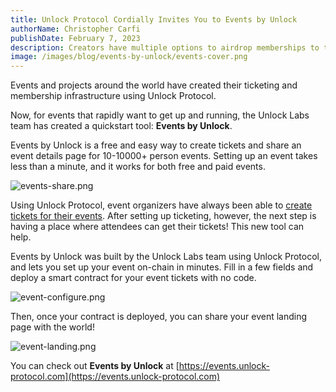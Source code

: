 ```yaml
---
title: Unlock Protocol Cordially Invites You to Events by Unlock
authorName: Christopher Carfi
publishDate: February 7, 2023
description: Creators have multiple options to airdrop memberships to their fans so they can become members and receive the NFT in their wallets
image: /images/blog/events-by-unlock/events-cover.png
---
```


Events and projects around the world have created their ticketing and membership infrastructure using Unlock Protocol. 

Now, for events that rapidly want to get up and running, the Unlock Labs team has created a quickstart tool: **Events by Unlock**.

Events by Unlock is a free and easy way to create tickets and share an event details page for 10-10000+ person events. Setting up an event takes less than a minute, and it works for both free and paid events.

![events-share.png](/images/blog/events-by-unlock/events-share.png)

Using Unlock Protocol, event organizers have always been able to [create tickets for their events](https://unlock-protocol.com/guides/how-to-sell-nft-tickets-for-an-event/). After setting up ticketing, however, the next step is having a place where attendees can get their tickets! This new tool can help.

Events by Unlock was built by the Unlock Labs team using Unlock Protocol, and lets you set up your event on-chain in minutes. Fill in a few fields and deploy a smart contract for your event tickets with no code.

![event-configure.png](/images/blog/events-by-unlock/event-configure.png)

Then, once your contract is deployed, you can share your event landing page with the world!

![event-landing.png](/images/blog/events-by-unlock/event-landing.png)

You can check out **Events by Unlock** at [https://events.unlock-protocol.com](https://events.unlock-protocol.com)
